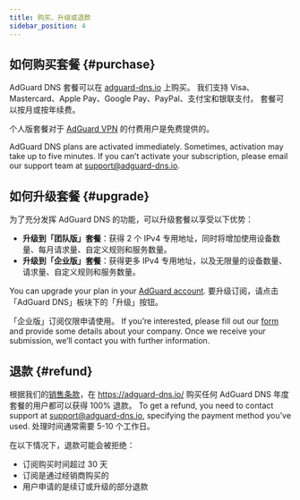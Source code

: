 ```yaml
---
title: 购买、升级或退款
sidebar_position: 4
---
```


## 如何购买套餐 {#purchase}

AdGuard DNS 套餐可以在 [adguard-dns.io](https://adguard-dns.io/license.html) 上购买。 我们支持 Visa、Mastercard、Apple Pay、Google Pay、PayPal、支付宝和银联支付。 套餐可以按月或按年续费。

个人版套餐对于 [AdGuard VPN](https://adguard-vpn.com/welcome.html) 的付费用户是免费提供的。

AdGuard DNS plans are activated immediately. Sometimes, activation may take up to five minutes. If you can’t activate your subscription, please email our support team at [support@adguard-dns.io](mailto:support@adguard-dns.io).

## 如何升级套餐 {#upgrade}

为了充分发挥 AdGuard DNS 的功能，可以升级套餐以享受以下优势：

- **升级到「团队版」套餐**：获得 2 个 IPv4 专用地址，同时将增加使用设备数量、每月请求量、自定义规则和服务数量。
- **升级到「企业版」套餐**：获得更多 IPv4 专用地址，以及无限量的设备数量、请求量、自定义规则和服务数量。

You can upgrade your plan in your [AdGuard account](https://adguardaccount.com/account/licenses). 要升级订阅，请点击「AdGuard DNS」板块下的「升级」按钮。

「企业版」订阅仅限申请使用。 If you’re interested, please fill out our [form](https://surveys.adguard.com/dns_enterprise/form.html) and provide some details about your company. Once we receive your submission, we’ll contact you with further information.

## 退款 {#refund}

根据我们的[销售条款](https://adguard-dns.io/terms-of-sale.html)，在 https://adguard-dns.io/ 购买任何 AdGuard DNS 年度套餐的用户都可以获得 100% 退款。 To get a refund, you need to contact support at support@adguard-dns.io, specifying the payment method you’ve used. 处理时间通常需要 5-10 个工作日。

在以下情况下，退款可能会被拒绝：

- 订阅购买时间超过 30 天
- 订阅是通过经销商购买的
- 用户申请的是续订或升级的部分退款
